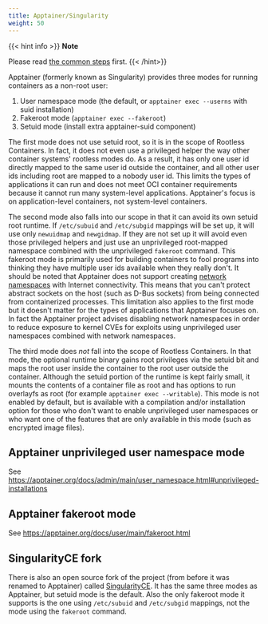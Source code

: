 ```yaml
---
title: Apptainer/Singularity
weight: 50
---
```


{{< hint info >}}
**Note**

Please read [the common steps](../common) first.
{{< /hint>}}

Apptainer (formerly known as Singularity) provides three modes for running containers as a non-root user:
1. User namespace mode (the default, or `apptainer exec --userns` with suid installation)
2. Fakeroot mode (`apptainer exec --fakeroot`)
3. Setuid mode (install extra apptainer-suid component)

The first mode does not use setuid root, so it is in the scope of Rootless Containers.
In fact, it does not even use a privileged helper the way other container systems' rootless modes do.
As a result, it has only one user id
directly mapped to the same user id outside the container, and all other user ids including root
are mapped to a nobody user id. 
This limits the types of applications it can run and does not meet OCI container requirements
because it cannot run many system-level applications.
Apptainer's focus is on application-level containers, not system-level containers.

The second mode also falls into our scope in that it can avoid its own setuid root runtime.
If `/etc/subuid` and `/etc/subgid` mappings will be set up, it will use only `newuidmap` and `newgidmap`. 
If they are not set up it will avoid even those privileged helpers and just use an unprivileged root-mapped namespace
combined with the unprivileged `fakeroot` command.
This fakeroot mode is primarily used for building containers to fool programs into thinking they have
multiple user ids available when they really don't.
It should be noted that Apptainer does not
support creating [network namespaces](../../how-it-works/netns/) with Internet connectivity.
This means that you can't protect abstract sockets on the host (such as D-Bus sockets)
from being connected from containerized processes.
This limitation also applies to the first mode but it doesn't matter for the types of applications that
Apptainer focuses on.
In fact the Apptainer project advises disabling network namespaces in order to reduce exposure
to kernel CVEs for exploits using unprivileged user namespaces combined with network namespaces.

The third mode does _not_ fall into the scope of Rootless Containers.  In that mode,
the optional runtime binary gains root privileges via the setuid bit and maps the root user
inside the container to the root user outside the container.  Although the setuid portion
of the runtime is kept fairly small, it mounts the contents of a container file as root
and has options to run overlayfs as root (for example `apptainer exec --writable`).
This mode is not enabled by default, but is available with a compilation and/or installation
option for those who don't want to enable unprivileged user namespaces or who want one
of the features that are only available in this mode (such as encrypted image files).

## Apptainer unprivileged user namespace mode
See https://apptainer.org/docs/admin/main/user_namespace.html#unprivileged-installations
## Apptainer fakeroot mode
See https://apptainer.org/docs/user/main/fakeroot.html

## SingularityCE fork

There is also an open source fork of the project (from before it was renamed to Apptainer) called
[SingularityCE](https://github.com/sylabs/singularity).
It has the same three modes as Apptainer, but setuid mode is the default.
Also the only fakeroot mode it supports is the one using `/etc/subuid` and `/etc/subgid` mappings,
not the mode using the `fakeroot` command.
